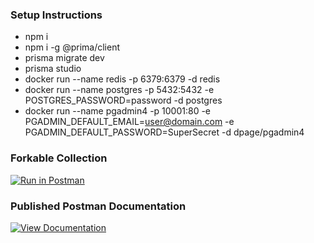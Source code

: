 ### Setup Instructions
- npm i
- npm i -g @prima/client
- prisma migrate dev
- prisma studio
- docker run --name redis -p 6379:6379 -d redis
- docker run --name postgres -p 5432:5432 -e POSTGRES_PASSWORD=password -d postgres
- docker run --name pgadmin4 -p 10001:80 -e PGADMIN_DEFAULT_EMAIL=user@domain.com -e PGADMIN_DEFAULT_PASSWORD=SuperSecret -d dpage/pgadmin4

### Forkable Collection
[![Run in Postman](https://run.pstmn.io/button.svg)](https://app.getpostman.com/run-collection/15958771-88c7c932-eae2-4adf-a0a2-a1565239750f?action=collection%2Ffork&collection-url=entityId%3D15958771-88c7c932-eae2-4adf-a0a2-a1565239750f%26entityType%3Dcollection%26workspaceId%3De2c0facf-4ccb-4d47-85db-2becb50b59c5)


### Published Postman Documentation
[![View Documentation](https://run.pstmn.io/button.svg)](https://documenter.getpostman.com/view/15958771/TzY69EUQ)